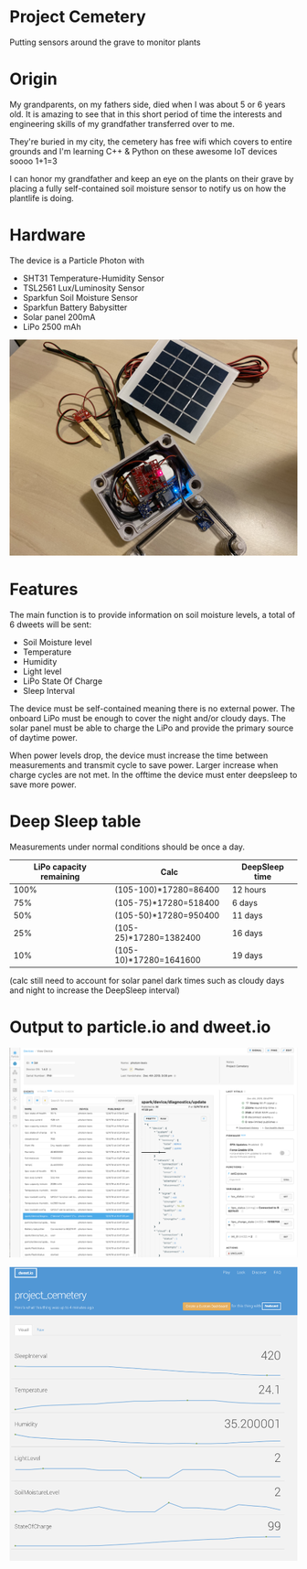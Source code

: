 # Project Cemetery
Putting sensors around the grave to monitor plants

# Origin
My grandparents, on my fathers side, died when I was about 5 or 6 years old. It is amazing to see that in this short period of time the interests and engineering skills of my grandfather transferred over to me.

They're buried in my city, the cemetery has free wifi which covers to entire grounds and I'm learning C++ & Python on these awesome IoT devices soooo 1+1=3

I can honor my grandfather and keep an eye on the plants on their grave by placing a fully self-contained soil moisture sensor to notify us on how the plantlife is doing.

# Hardware
The device is a Particle Photon with
- SHT31 Temperature-Humidity Sensor
- TSL2561 Lux/Luminosity Sensor
- Sparkfun Soil Moisture Sensor
- Sparkfun Battery Babysitter
- Solar panel 200mA
- LiPo 2500 mAh

![the hardware](https://github.com/jinjirosan/project_cemetery/blob/master/images/Project_Cemetary_Hardware.jpeg)

# Features
The main function is to provide information on soil moisture levels, a total of 6 dweets will be sent:
- Soil Moisture level
- Temperature
- Humidity
- Light level
- LiPo State Of Charge
- Sleep Interval

The device must be self-contained meaning there is no external power. The onboard LiPo must be enough to cover the night and/or cloudy days. The solar panel must be able to charge the LiPo and provide the primary source of daytime power.

When power levels drop, the device must increase the time between measurements and transmit cycle to save power. Larger increase when charge cycles are not met.
In the offtime the device must enter deepsleep to save more power.

# Deep Sleep table
Measurements under normal conditions should be once a day.

| LiPo capacity remaining | Calc                   | DeepSleep time  |
|-------------------------|------------------------|-----------------|
| 100%                    | (105-100)*17280=86400  | 12 hours        |
| 75%                     | (105-75)*17280=518400  | 6 days          |
| 50%                     | (105-50)*17280=950400  | 11 days         |
| 25%                     | (105-25)*17280=1382400 | 16 days         |
| 10%                     | (105-10)*17280=1641600 | 19 days         |

(calc still need to account for solar panel dark times such as cloudy days and night to increase the DeepSleep interval)

# Output to particle.io and dweet.io

![particle.io](https://github.com/jinjirosan/project_cemetery/blob/master/images/Project_Cemetary_Particle_Console.png)


![dweet.io](https://github.com/jinjirosan/project_cemetery/blob/master/images/Project_Cemetary_Dweet_IO_output.png)
